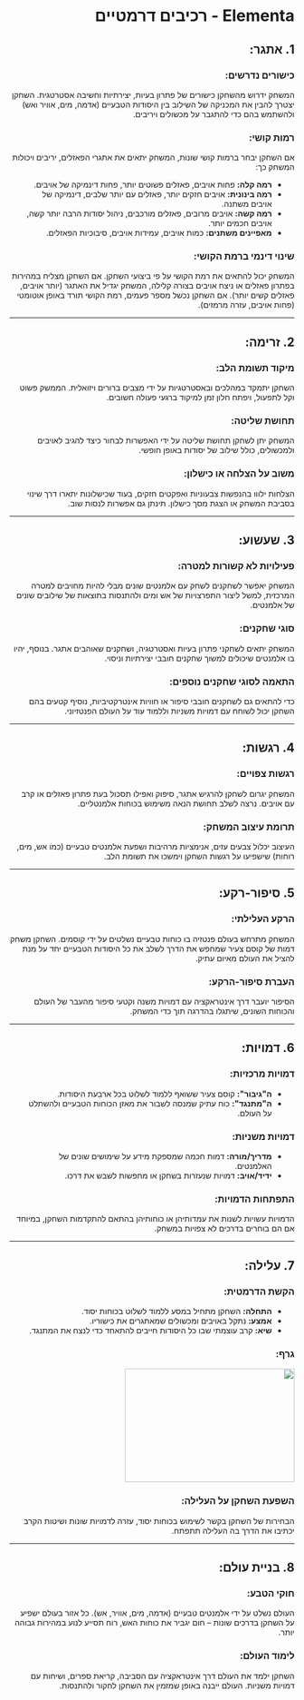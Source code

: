 <div dir='rtl' lang='he'>
  
# Elementa - רכיבים דרמטיים

## 1. אתגר:

### כישורים נדרשים:
המשחק ידרוש מהשחקן כישורים של פתרון בעיות, יצירתיות וחשיבה אסטרטגית. השחקן יצטרך להבין את המכניקה של השילוב בין היסודות הטבעיים (אדמה, מים, אוויר ואש) ולהשתמש בהם כדי להתגבר על מכשולים ויריבים.

### רמות קושי:
אם השחקן יבחר ברמות קושי שונות, המשחק יתאים את אתגרי הפאזלים, יריבים ויכולות המשחק כך:
- **רמה קלה:** פחות אויבים, פאזלים פשוטים יותר, פחות דינמיקה של אויבים.
- **רמה בינונית:** אויבים חזקים יותר, פאזלים עם יותר שלבים, דינמיקה של אויבים משתנה.
- **רמה קשה:** אויבים מרובים, פאזלים מורכבים, ניהול יסודות הרבה יותר קשה, אויבים חכמים יותר.
- **מאפיינים משתנים:** כמות אויבים, עמידות אויבים, סיבוכיות הפאזלים.

### שינוי דינמי ברמת הקושי:
המשחק יכול להתאים את רמת הקושי על פי ביצועי השחקן. אם השחקן מצליח במהירות בפתרון פאזלים או ניצח אויבים בצורה קלילה, המשחק יגדיל את האתגר (יותר אויבים, פאזלים קשים יותר). אם השחקן נכשל מספר פעמים, רמת הקושי תורד באופן אוטומטי (פחות אויבים, עזרה מרמזים).

---

## 2. זרימה:

### מיקוד תשומת הלב:
השחקן יתמקד במהלכים ובאסטרטגיות על ידי מצבים ברורים ויזואלית. הממשק פשוט וקל לתפעול, ויפתח חלון זמן למיקוד ברגעי פעולה חשובים.

### תחושת שליטה:
המשחק יתן לשחקן תחושת שליטה על ידי האפשרות לבחור כיצד להגיב לאויבים ולמכשולים, כולל שילוב של יסודות באופן חופשי.

### משוב על הצלחה או כישלון:
הצלחות ילווו בהנפשות צבעוניות ואפקטים חזקים, בעוד שכישלונות יתארו דרך שינוי בסביבת המשחק או הצגת מסך כישלון. תינתן גם אפשרות לנסות שוב.

---

## 3. שעשוע:

### פעילויות לא קשורות למטרה:
המשחק יאפשר לשחקנים לשחק עם אלמנטים שונים מבלי להיות מחויבים למטרה המרכזית, למשל ליצור התפרצויות של אש ומים ולהתנסות בתוצאות של שילובים שונים של אלמנטים.

### סוגי שחקנים:
המשחק יתאים לשחקני פתרון בעיות ואסטרטגיה, ושחקנים שאוהבים אתגר. בנוסף, יהיו בו אלמנטים שיכולים למשוך שחקנים חובבי יצירתיות וניסוי.

### התאמה לסוגי שחקנים נוספים:
כדי להתאים גם לשחקנים חובבי סיפור או חוויות אינטרקטיביות, נוסיף קטעים בהם השחקן יכול לשוחח עם דמויות משניות וללמוד עוד על העולם הפנטזיוני.

---

## 4. רגשות:

### רגשות צפויים:
המשחק יגרום לשחקן להרגיש אתגר, סיפוק ואפילו תסכול בעת פתרון פאזלים או קרב עם אויבים. נרצה לשלב תחושת הנאה משימוש בכוחות אלמנטליים.

### תרומת עיצוב המשחק:
העיצוב יכלול צבעים עזים, אנימציות מרהיבות ושפעת אלמנטים טבעיים (כמו אש, מים, רוחות) שישפיעו על רגשות השחקן וימשכו את תשומת הלב.

---

## 5. סיפור-רקע:

### הרקע העלילתי:
המשחק מתרחש בעולם פנטזיה בו כוחות טבעיים נשלטים על ידי קוסמים. השחקן משחק דמות של קוסם צעיר שמחפש את הדרך לשלב את כל היסודות הטבעיים יחד על מנת להציל את העולם מאיום עתיק.

### העברת סיפור-הרקע:
הסיפור יועבר דרך אינטראקציה עם דמויות משנה וקטעי סיפור מהעבר של העולם והכוחות השונים, שיתגלו בהדרגה תוך כדי המשחק.

---

## 6. דמויות:

### דמויות מרכזיות:
- **ה"גיבור":** קוסם צעיר ששואף ללמוד לשלוט בכל ארבעת היסודות.
- **ה"מתנגד":** כוח עתיק שמנסה לשבור את מאזן הכוחות הטבעיים ולהשתלט על העולם.

### דמויות משניות:
- **מדריך/מורה:** דמות חכמה שמספקת מידע על שימושים שונים של האלמנטים.
- **ידיד/אויב:** דמויות שנעזרות בשחקן או מחפשות לשבש את דרכו.

### התפתחות הדמויות:
הדמויות עשויות לשנות את עמדותיהן או כוחותיהן בהתאם להתקדמות השחקן, במיוחד אם הם בוחרים בדרכים לא צפויות במשחק.

---

## 7. עלילה:

### הקשת הדרמטית:
- **התחלה:** השחקן מתחיל במסע ללמוד לשלוט בכוחות יסוד.
- **אמצע:** נתקל באויבים ומכשולים שמאתגרים את כישוריו.
- **שיא:** קרב עוצמתי שבו כל היסודות חייבים להתאחד כדי לנצח את המתנגד.

### גרף:
<img src="https://i.ibb.co/4g5LdQv/image.png" width="300" height="200">


### השפעת השחקן על העלילה:
הבחירות של השחקן בקשר לשימוש בכוחות יסוד, עזרה לדמויות שונות ושיטות הקרב יכתיבו את הדרך בה העלילה תתפתח.

---

## 8. בניית עולם:

### חוקי הטבע:
העולם נשלט על ידי אלמנטים טבעיים (אדמה, מים, אוויר, אש). כל אזור בעולם ישפיע על השחקן בדרכים שונות – חום יגביר את כוחות האש, רוח תסייע לנוע במהירות גבוהה יותר.

### לימוד העולם:
השחקן ילמד את העולם דרך אינטראקציה עם הסביבה, קריאת ספרים, ושיחות עם דמויות משניות. העולם ייבנה באופן שמזמין את השחקן לחקור ולהתנסות.





